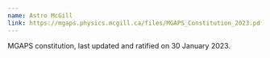 ```yaml
---
name: Astro McGill
link: https://mgaps.physics.mcgill.ca/files/MGAPS_Constitution_2023.pdf
---
```


MGAPS constitution, last updated and ratified on 30 January 2023.
